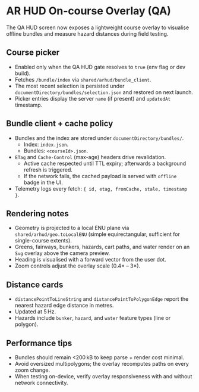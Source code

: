# AR HUD On-course Overlay (QA)

The QA HUD screen now exposes a lightweight course overlay to visualise offline bundles and measure hazard distances during field testing.

## Course picker

* Enabled only when the QA HUD gate resolves to `true` (env flag or dev build).
* Fetches `/bundle/index` via `shared/arhud/bundle_client`.
* The most recent selection is persisted under `documentDirectory/bundles/selection.json` and restored on next launch.
* Picker entries display the server `name` (if present) and `updatedAt` timestamp.

## Bundle client + cache policy

* Bundles and the index are stored under `documentDirectory/bundles/`.
  * Index: `index.json`.
  * Bundles: `<courseId>.json`.
* `ETag` and `Cache-Control` (max-age) headers drive revalidation.
  * Active cache respected until TTL expiry; afterwards a background refresh is triggered.
  * If the network fails, the cached payload is served with `offline` badge in the UI.
* Telemetry logs every fetch: `{ id, etag, fromCache, stale, timestamp }`.

## Rendering notes

* Geometry is projected to a local ENU plane via `shared/arhud/geo.toLocalENU` (simple equirectangular, sufficient for single-course extents).
* Greens, fairways, bunkers, hazards, cart paths, and water render on an `Svg` overlay above the camera preview.
* Heading is visualised with a forward vector from the user dot.
* Zoom controls adjust the overlay scale (0.4× – 3×).

## Distance cards

* `distancePointToLineString` and `distancePointToPolygonEdge` report the nearest hazard edge distance in metres.
* Updated at 5 Hz.
* Hazards include `bunker`, `hazard`, and `water` feature types (line or polygon).

## Performance tips

* Bundles should remain <200 kB to keep parse + render cost minimal.
* Avoid oversized multipolygons; the overlay recomputes paths on every zoom change.
* When testing on-device, verify overlay responsiveness with and without network connectivity.

